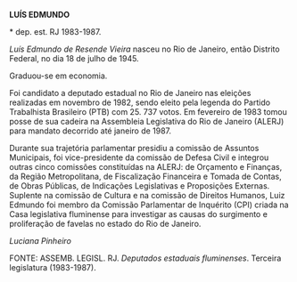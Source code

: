 **LUÍS EDMUNDO**

\* dep. est. RJ 1983-1987.

*Luís Edmundo de Resende Vieira* nasceu no Rio de Janeiro, então
Distrito Federal, no dia 18 de julho de 1945.

Graduou-se em economia.

Foi candidato a deputado estadual no Rio de Janeiro nas eleições
realizadas em novembro de 1982, sendo eleito pela legenda do Partido
Trabalhista Brasileiro (PTB) com 25. 737 votos. Em fevereiro de 1983
tomou posse de sua cadeira na Assembleia Legislativa do Rio de Janeiro
(ALERJ) para mandato decorrido até janeiro de 1987.

Durante sua trajetória parlamentar presidiu a comissão de Assuntos
Municipais, foi vice-presidente da comissão de Defesa Civil e integrou
outras cinco comissões constituídas na ALERJ: de Orçamento e Finanças,
da Região Metropolitana, de Fiscalização Financeira e Tomada de Contas,
de Obras Públicas, de Indicações Legislativas e Proposições Externas.
Suplente na comissão de Cultura e na comissão de Direitos Humanos, Luiz
Edmundo foi membro da Comissão Parlamentar de Inquérito (CPI) criada na
Casa legislativa fluminense para investigar as causas do surgimento e
proliferação de favelas no estado do Rio de Janeiro.

*Luciana Pinheiro*

FONTE: ASSEMB. LEGISL. RJ. *Deputados estaduais fluminenses*. Terceira
legislatura (1983-1987).
